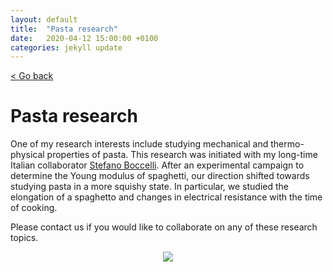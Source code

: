 ```yaml
---
layout: default
title:  "Pasta research"
date:   2020-04-12 15:00:00 +0100
categories: jekyll update
---
```


[< Go back](https://camillejr.github.io/science-docs/)

# Pasta research

One of my research interests include studying mechanical and thermo-physical properties of pasta. This research was initiated with my long-time Italian collaborator [Stefano Boccelli](http://boccelliengineering.altervista.org/). After an experimental campaign to determine the Young modulus of spaghetti, our direction shifted towards studying pasta in a more squishy state. In particular, we studied the elongation of a spaghetto and changes in electrical resistance with the time of cooking.

Please contact us if you would like to collaborate on any of these research topics.

<p align="center">
  <img src="https://github.com/camillejr/science-docs/raw/master/_posts/young-modulus-of-pasta.jpg">
</p>
